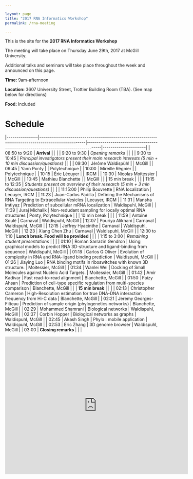 ```yaml
---

layout: page
title: "2017 RNA Informatics Workshop"
permalink: /rna-meeting

---
```


This is the site for the **2017 RNA Informatics Workshop** 

The meeting will take place on Thursday June 29th, 2017 at McGill University. 

Additional talks and seminars will take place throughout the week and announced on this page.

**Time:** 9am-afternoon

**Location:** 3607 University Street, Trottier Building Room (TBA). (See map below for directions) 

**Food:** Included

<h1 class="page-heading"> Schedule </h1>

<style>
table {
    border-collapse: collapse;
    width: 100%;
}

th, td {
    text-align: left;
    padding: 8px;
}

tr:nth-child(odd){background-color: #f2f2f2}
</style>

|----------------|-----------------------------------------------------------------------------------------------------|-------------------------------------------------------------------------------------|----------------------| 
| 08:50 to 9:20  | **Arrival**                                                                                             |                                                                                     |                      | 
| 9:20 to 9:30   | *Opening remarks*                                                                                     |                                                                                     |                      | 
| 9:30 to 10:45  | *Principal investigators present their main research interests (5 min + 10 min discussion/questions)* |                                                                                     |                      | 
| 09:30          | Jérôme Waldispühl                                                                                   |                                                                                     | McGill               | 
| 09:45          | Yann Ponty                                                                                          |                                                                                     | Polytechnique        | 
| 10:00          | Mireille Régnier                                                                                    |                                                                                     | Polytechnique        | 
| 10:15          | Éric Lécuyer                                                                                        |                                                                                     | IRCM                 | 
| 10:30          | Nicolas Moitessier                                                                                  |                                                                                     | McGill               | 
| 10:45          | Mathieu Blanchette                                                                                  |                                                                                     | McGill               | 
|                | 15 min break                                                                                        |                                                                                     |                      | 
| 11:15 to 12:35 | *Students present an overview of their research (5 min + 3 min discussion/questions)*                 |                                                                                     |                      | 
| 11:15:00       | Philip Bouvrette                                                                                    | RNA localization                                                                    | Lecuyer, IRCM        | 
| 11:23          | Juan-Carlos Padilla                                                                                 | Defining the Mechanisms of RNA Targeting to Extracellular Vesicles                  | Lecuyer, IRCM        | 
| 11:31          | Mansha Imtiyaz                                                                                      | Prediction of subcellular mRNA localization                                         | Waldispuhl, McGill   | 
| 11:39          | Juraj Michalik                                                                                      | Non-redudant sampling for locally optimal RNA structures                            | Ponty, Polytechnique | 
|                | 10 min break                                                                                        |                                                                                     |                      | 
| 11:59          | Antoine Soulé                                                                                       | Carnaval                                                                            | Waldispuhl, McGill   | 
| 12:07          | Pouriya Alikhani                                                                                    | Carnaval                                                                            | Waldispuhl, McGill   | 
| 12:15          | Jeffrey Hyacinthe                                                                                   | Carnaval                                                                            | Waldispuhl, McGill   | 
| 12:23          | Xiang Chen Zhu                                                                                      | Carnaval                                                                            | Waldispuhl, McGill   | 
| 12:30 to 1:10  | **Lunch break. Food will be provided**                                                                  |                                                                                     |                      | 
| 1:15 to 3:00       | *Remaining student presentations*                                                                     |                                                                                     |                      | 
| 01:10          | Roman Sarrazin Gendron                                                                              | Using graphical models to predict RNA 3D-structure and ligand-binding from sequence | Waldispuhl, McGill   | 
| 01:18          | Carlos G Oliver                                                                                     | Evolution of complexity in RNA and RNA-ligand binding prediction                    | Waldispuhl, McGill   | 
| 01:26          |  Jiaying Luo                                                                                        | RNA binding motifs in riboswitches with known 3D structure.                         | Moitessier, McGill   | 
| 01:34          | Wanlei Wei                                                                                          | Docking of Small Molecules against Nucleic Acid Targets.                            | Moitessier, McGill   | 
| 01:42          | Amir Kadivar                                                                                        | Fast read-to-read alignment                                                         | Blanchette, McGill   | 
| 01:50          | Faizy Ahsan                                                                                         | Prediction of cell-type specific regulation from multi-species comparison           | Blanchette, McGill   | 
|                | **15 min break**                                                                                        |                                                                                     |                      | 
| 02:13          | Christopher Cameron                                                                                 | High-Resolution estimation for true DNA-DNA interaction frequency from Hi-C data    | Blanchette, McGill   | 
| 02:21          | Jeremy Georges-Filteau                                                                              | Prediction of sample origin (phylogenetics networks)                                | Blanchette, McGill   | 
| 02:29          | Mohammed Shamrani                                                                                   | Biological networks                                                                 | Waldispuhl, McGill   | 
| 02:37          | Corbin Hopper                                                                                       | Biological networks as graphs                                                       | Waldispuhl, McGill   | 
| 02:45          | Akash Singh                                                                                         | Phylo : mobile application                                                          | Waldispuhl, McGill   | 
| 02:53          | Eric Zhang                                                                                          | 3D genome browser                                                                   | Waldispuhl, McGill   | 
| 03:00          | **Closing remarks**                                                                                     |                                                                                     |                      | 








<iframe src="https://www.google.com/maps/embed?pb=!1m18!1m12!1m3!1d1176.4867019571768!2d-73.58012838649393!3d45.507570734521835!2m3!1f0!2f0!3f0!3m2!1i1024!2i768!4f13.1!3m3!1m2!1s0x4cc91a3829eadafd%3A0x304925aa0c44027d!2sTrottier+Bldg%2C+3630+University+St%2C+Montreal%2C+QC+H3A+2B2!5e0!3m2!1sen!2sca!4v1498238623072" width="600" height="450" frameborder="0" style="border:0" allowfullscreen></iframe>
